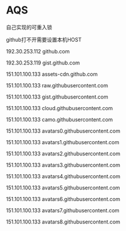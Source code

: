 # AQS
自己实现的可重入锁

github打不开需要设置本机HOST

192.30.253.112 github.com

192.30.253.119 gist.github.com

151.101.100.133 assets-cdn.github.com

151.101.100.133 raw.githubusercontent.com

151.101.100.133 gist.githubusercontent.com

151.101.100.133 cloud.githubusercontent.com

151.101.100.133 camo.githubusercontent.com

151.101.100.133 avatars0.githubusercontent.com

151.101.100.133 avatars1.githubusercontent.com

151.101.100.133 avatars2.githubusercontent.com

151.101.100.133 avatars3.githubusercontent.com

151.101.100.133 avatars4.githubusercontent.com

151.101.100.133 avatars5.githubusercontent.com

151.101.100.133 avatars6.githubusercontent.com

151.101.100.133 avatars7.githubusercontent.com

151.101.100.133 avatars8.githubusercontent.com